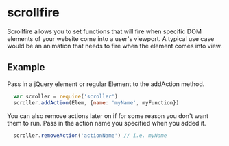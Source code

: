 # scrollfire

Scrollfire allows you to set functions that will fire when specific DOM elements of your website come into a user's viewport. A typical use case would be an animation that needs to fire when the element comes into view.

## Example

Pass in a jQuery element or regular Element to the addAction method.

```javascript
  var scroller = require('scroller')
  scroller.addAction(Elem, {name: 'myName', myFunction})
```

You can also remove actions later on if for some reason you don't want them to run. Pass in the action name you specified when you added it.

```javascript
  scroller.removeAction('actionName') // i.e. myName
```

